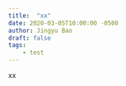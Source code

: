 ```yaml
---
title:  "xx"
date: 2020-03-05T10:00:00 -0500
author: Jingyu Bao
draft: false
tags:
    - test
---
```


xx
